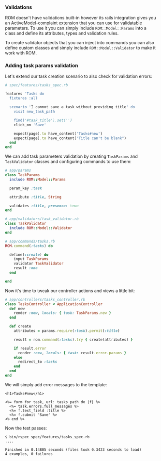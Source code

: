 ### Validations

ROM doesn't have validations built-in however its rails integration gives you an
ActiveModel-complaint extension that you can use for validatable parameters. To
use it you can simply include `ROM::Model::Params` into a class and define its
attributes, types and validation rules.

To create validator objects that you can inject into commands you can also
define custom classes and simply include `ROM::Model::Validator` to make it
work with ROM.

### Adding task params validation

Let's extend our task creation scenario to also check for validation errors:

``` ruby
# spec/features/tasks_spec.rb

features 'Tasks do
  fixtures :all

  scenario 'I cannot save a task without providing title' do
    visit new_task_path

    find('#task_title').set('')
    click_on 'Save'

    expect(page).to have_content('Tasks#new')
    expect(page).to have_content("Title can't be blank")
  end
end
```

We can add task parameters validation by creating `TaskParams` and `TaskValidator`
classes and configuring commands to use them:

``` ruby
# app/params
class TaskParams
  include ROM::Model::Params

  param_key :task

  attribute :title, String

  validates :title, presence: true
end

# app/validators/task_validator.rb
class TaskValidator
  include ROM::Model::Validator
end

# app/commands/tasks.rb
ROM.command(:tasks) do

  define(:create) do
    input TaskParams
    validator TaskValidator
    result :one
  end

end
```

Now it's time to tweak our controller actions and views a little bit:

``` ruby
# app/controllers/tasks_controller.rb
class TasksController < ApplicationController
  def new
    render :new, locals: { task: TaskParams.new }
  end

  def create
    attributes = params.require(:task).permit(:title)

    result = rom.command(:tasks).try { create(attributes) }

    if result.error
      render :new, locals: { task: result.error.params }
    else
      redirect_to :tasks
    end
  end
end
```

We will simply add error messages to the template:

``` erb
<h1>Tasks#new</h1>

<%= form_for task, url: tasks_path do |f| %>
  <%= task.errors.full_messages %>
  <%= f.text_field :title %>
  <%= f.submit 'Save' %>
<% end %>
```

Now the test passes:

```
$ bin/rspec spec/features/tasks_spec.rb
....

Finished in 0.14805 seconds (files took 0.3423 seconds to load)
4 examples, 0 failures
```
